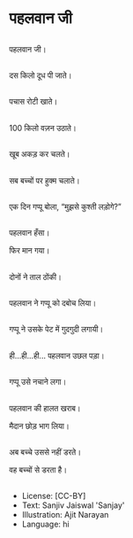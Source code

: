 # पहलवान जी

##
पहलवान जी। 

##
दस किलो दूध पी जाते। 

##
पचास रोटी खाते। 

##
100 किलो वज़न उठाते। 

##
खूब अकड़ कर चलते। 

##
सब बच्चों पर हुक्म चलाते। 

##
एक दिन गप्पू बोला, “मुझसे कुश्ती लड़ोगे?”  

##
पहलवान हँसा। 

फिर मान गया। 

##
दोनों ने ताल ठोंकी। 

##
पहलवान ने गप्पू को दबोच लिया। 

##
गप्पू ने उसके पेट में गुदगुदी लगायी। 

##
ही...ही...ही... पहलवान उछल पड़ा। 

##
गप्पू उसे नचाने लगा। 

##
पहलवान की हालत खराब। 

मैदान छोड़ भाग लिया। 

##
अब बच्चे उससे नहीं डरते। 

वह बच्चों से डरता है। 

##
* License: [CC-BY]
* Text: Sanjiv Jaiswal 'Sanjay'
* Illustration: Ajit Narayan
* Language: hi

